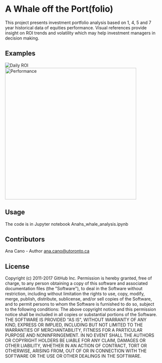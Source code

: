 # A Whale off the Port(folio)
This project presents investment portfolio analysis based on 1, 4, 5 and 7 year historical data of equities performance. Visual references provide insight on ROI trends and volatility which may help investment managers in decision making.
## Examples
![Daily ROI](https://github.com/ahcano/pandas/assets/141194281/a28bb1bb-97d2-42ca-8d61-1aff2377b822)
<img width="431" alt="Performance" src="https://github.com/ahcano/pandas/assets/141194281/82deb908-14c9-4e55-a3ea-3523d32c6ea2">

## Usage
The code is in Jupyter notebook Anahs_whale_analysis.ipynb
## Contributors
Ana Cano - Author ana.cano@utoronto.ca
## License
Copyright (c) 2011-2017 GitHub Inc.
Permission is hereby granted, free of charge, to any person obtaining a copy of this software and associated documentation files (the "Software"), to deal in the Software without restriction, including without limitation the rights to use, copy, modify, merge, publish, distribute, sublicense, and/or sell copies of the Software, and to permit persons to whom the Software is furnished to do so, subject to the following conditions:
The above copyright notice and this permission notice shall be included in all copies or substantial portions of the Software.
THE SOFTWARE IS PROVIDED "AS IS", WITHOUT WARRANTY OF ANY KIND, EXPRESS OR IMPLIED, INCLUDING BUT NOT LIMITED TO THE WARRANTIES OF MERCHANTABILITY, FITNESS FOR A PARTICULAR PURPOSE AND NONINFRINGEMENT. IN NO EVENT SHALL THE AUTHORS OR COPYRIGHT HOLDERS BE LIABLE FOR ANY CLAIM, DAMAGES OR OTHER LIABILITY, WHETHER IN AN ACTION OF CONTRACT, TORT OR OTHERWISE, ARISING FROM, OUT OF OR IN CONNECTION WITH THE SOFTWARE OR THE USE OR OTHER DEALINGS IN THE SOFTWARE.
